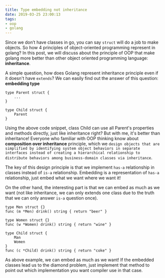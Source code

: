 ```yaml
---
title: Type embedding not inheritance
date: 2019-03-25 23:00:13
tags:
- oop
- golang
---
```


Since we don’t have classes in go, you can say `struct` will do a job to make objects. So how 4 principles of object-oriented programming represent in golang? In this post, we will discuss about the principle of OOP that make golang more better than other object oriented programming language: __inheritance__.

<!-- more -->

A simple question, how does Golang represent inheritance principle even if it doesn't have `extends`? We can easily find out the answer of this question: __embedding type__

```golang
type Parent struct {
    ...
}

type Child struct {
    Parent
}
```

Using the above code snippet, class Child can use all Parent's properties and methods directly, just like inheritance right? But with me, it's better than inheritance! Everyone who familiar with OOP thinking know about __composition over inheritance__ principle, which we `design objects that are simplified by identifying system object behaviors in separate interfaces instead of creating a hierarchical relationship to distribute behaviors among business-domain classes via inheritance`.

The key of this design principle is that we implement `has-a` relationship in classes instead of `is-a` relationship. Embedding is a representation of `has-a` relationship, just embed what we want where we want it!

On the other hand, the interesting part is that we can embed as much as we want (not like inheritance, we can only extends one class due to the truth that we can only answer `is-a` question once).

```golang
type Men struct {}
func (m *Men) drink() string { return "beer" }

type Women struct {}
func (w *Women) drink() string { return "wine" }

type Child struct {
    Man
    Women
}
func (c *Child) drink() string { return "coke" }
```

As above example, we can embed as much as we want! If the embedded classes lead us to the diamond problem, just implement that method to point out which implementation you want compiler use in that case.
